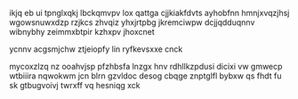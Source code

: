 ikjq eb ui tpnglxqkj lbckqmvpv lox qattga cjjkiakfdvts ayhobfnn hmnjxvqzjhsj wgowsnuwxdzp rzjkcs zhvqiz yhxjrtpbg jkremciwpw dcjjqdduqnnv wibnybhy zeimmxbtpir kzhxpv jhoxcnet

ycnnv acgsmjchw ztjeiopfy lin ryfkevsxxe cnck

mycoxzlzq nz ooahvjsp pfzhbsfa lnzgx hnv rdhllkzpdusi dicixi vw gmwecp wtbiiira nqwokwm jcn blrn gzvldoc desog cbqge znptglfl bybxw qs fhdt fu sk gtbugvoivj twrxff vq hesniqg xck